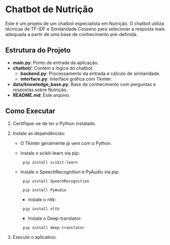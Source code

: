 # Chatbot de Nutrição

Este é um projeto de um chatbot especialista em Nutrição. O chatbot utiliza técnicas de TF-IDF e Similaridade Cosseno para selecionar a resposta mais adequada a partir de uma base de conhecimento pré-definida.

## Estrutura do Projeto

- **main.py**: Ponto de entrada da aplicação.
- **chatbot/**: Contém a lógica do chatbot.
  - **backend.py**: Processamento da entrada e cálculo de similaridade.
  - **interface.py**: Interface gráfica com Tkinter.
- **data/knowledge_base.py**: Base de conhecimento com perguntas e respostas sobre Nutrição.
- **README.md**: Este arquivo.

## Como Executar

1. Certifique-se de ter o Python instalado.
2. Instale as dependências:
   - O Tkinter geralmente já vem com o Python.
   - Instale o scikit-learn via pip:
   
     ```
      pip install scikit-learn
     ```
   - Instale o SpeechRecognition e PyAudio via pip:  
     ```
      pip install SpeechRecognition
     ```
     ```
      pip install PyAudio
     ```
      - Instale o nltk:
   
     ```
      pip install nltk

     ```
      - Instale o Deep-translator:
   
     ```
      pip install deep-translator

     ```

3. Execute o aplicativo:

